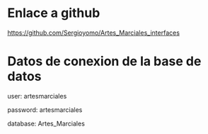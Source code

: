# Enlace a github

https://github.com/Sergioyomo/Artes_Marciales_interfaces

# Datos de conexion de la base de datos

user: artesmarciales

password: artesmarciales

database: Artes_Marciales